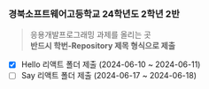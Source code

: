 ### 경북소프트웨어고등학교 24학년도 2학년 2반

> 응용개발프로그래밍 과제를 올리는 곳 </br>
> **반드시 학번-Repository 제목 형식으로 제출**

- [X] Hello 리액트 폴더 제출 (2024-06-10 ~ 2024-06-11)
- [ ] Say 리액트 폴더 제출 (2024-06-17 ~ 2024-06-18)

